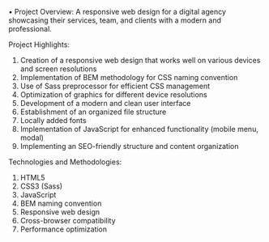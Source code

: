 • Project Overview: A responsive web design for a digital agency showcasing their services, team, and clients with a modern and professional.

Project Highlights: 
1. Creation of a responsive web design that works well on various devices and screen resolutions 
2. Implementation of BEM methodology for CSS naming convention 
3. Use of Sass preprocessor for efficient CSS management 
4. Optimization of graphics for different device resolutions 
5. Development of a modern and clean user interface 
6. Establishment of an organized file structure 
7. Locally added fonts
8. Implementation of JavaScript for enhanced functionality (mobile menu, modal) 
9. Implementing an SEO-friendly structure and content organization 

Technologies and Methodologies: 
1. HTML5 
2. CSS3 (Sass) 
3. JavaScript 
4. BEM naming convention 
5. Responsive web design 
6. Cross-browser compatibility 
7. Performance optimization
